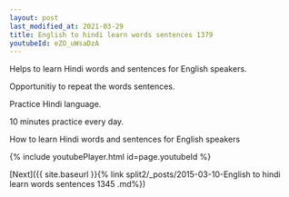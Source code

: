 ```yaml
---
layout: post
last_modified_at: 2021-03-29
title: English to hindi learn words sentences 1379 
youtubeId: eZO_uWsaDzA
---
```

 
 
Helps to learn Hindi words and sentences for English speakers.

Opportunitiy to repeat the words sentences. 

Practice Hindi language. 
 
10 minutes practice every day. 
 
How to learn Hindi words and sentences for English speakers 
 
{% include youtubePlayer.html id=page.youtubeId %}
 
 
[Next]({{ site.baseurl }}{% link  split2/_posts/2015-03-10-English to hindi learn words sentences 1345 .md%})
 
